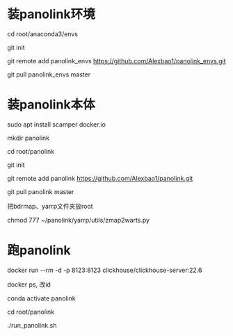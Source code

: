 # 装panolink环境

cd root/anaconda3/envs

git init

git remote add panolink_envs https://github.com/Alexbao1/panolink_envs.git

git pull panolink_envs master

# 装panolink本体

sudo apt install scamper docker.io

mkdir panolink

cd root/panolink

git init

git remote add panolink https://github.com/Alexbao1/panolink.git

git pull panolink master

把bdrmap、yarrp文件夹放root

chmod 777 ~/panolink/yarrp/utils/zmap2warts.py 

# 跑panolink

docker run --rm -d -p 8123:8123 clickhouse/clickhouse-server:22.6

docker ps, 改id

conda activate panolink

cd root/panolink

./run_panolink.sh
